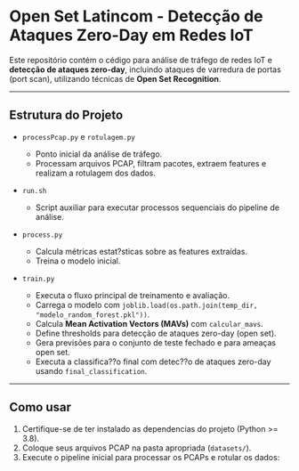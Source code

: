 # Open Set Latincom - Detecção de Ataques Zero-Day em Redes IoT

Este repositório contém o cédigo para análise de tráfego de redes IoT e **detecção de ataques zero-day**, incluindo ataques de varredura de portas (port scan), utilizando técnicas de **Open Set Recognition**.

---

## Estrutura do Projeto

- `processPcap.py` e `rotulagem.py`  
  - Ponto inicial da análise de tráfego.  
  - Processam arquivos PCAP, filtram pacotes, extraem features e realizam a rotulagem dos dados.

- `run.sh`  
  - Script auxiliar para executar processos sequenciais do pipeline de análise.

- `process.py`  
  - Calcula métricas estat?sticas sobre as features extraídas.  
  - Treina o modelo inicial.

- `train.py`  
  - Executa o fluxo principal de treinamento e avaliação.  
  - Carrega o modelo com `joblib.load(os.path.join(temp_dir, "modelo_random_forest.pkl"))`.  
  - Calcula **Mean Activation Vectors (MAVs)** com `calcular_mavs`.  
  - Define thresholds para detecção de ataques zero-day (open set).
  - Gera previsões para o conjunto de teste fechado e para ameaças open set.  
  - Executa a classifica??o final com detec??o de ataques zero-day usando `final_classification`.

---

## Como usar

1. Certifique-se de ter instalado as dependencias do projeto (Python >= 3.8).  
2. Coloque seus arquivos PCAP na pasta apropriada (`datasets/`).  
3. Execute o pipeline inicial para processar os PCAPs e rotular os dados:
